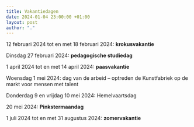 ```yaml
---
title: Vakantiedagen
date: 2024-01-04 23:00:00 +01:00
layout: post
author: "."
---
```


<p>12 februari 2024 tot en met 18 februari 2024: <strong>krokusvakantie</strong></p>
<p>Dinsdag 27 februari 2024: <strong>pedagogische studiedag</strong></p>
<p>1 april 2024 tot en met 14 april 2024: <strong>paasvakantie</strong></p>
<p>Woensdag 1 mei 2024: dag van de arbeid – optreden de Kunstfabriek op de
markt voor mensen met talent</p>
<!--
<p><strong>FESTIVAL</strong></p><br>
-->
<p>Donderdag 9 en vrijdag 10 mei 2024: Hemelvaartsdag</p>
<p>20 mei 2024: <strong>Pinkstermaandag</strong></p>
<p>1 juli 2024 tot en met 31 augustus 2024: <strong>zomervakantie</strong></p><br>
